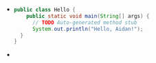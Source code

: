 - ```java
  public class Hello {
      public static void main(String[] args) {
  		// TODO Auto-generated method stub
  		System.out.println("Hello, Aidan!");
  	}
  }
  ```
-